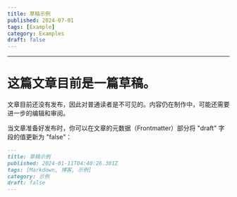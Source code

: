 ```yaml
---
title: 草稿示例
published: 2024-07-01
tags: [Example]
category: Examples
draft: false
---
```

---



# 这篇文章目前是一篇草稿。

文章目前还没有发布，因此对普通读者是不可见的。内容仍在制作中，可能还需要进一步的编辑和审阅。

当文章准备好发布时，你可以在文章的元数据（Frontmatter）部分将 "draft" 字段的值更新为 "false"：

```markdown
---
title: 草稿示例
published: 2024-01-11T04:40:26.381Z
tags: [Markdown, 博客, 示例]
category: 示例
draft: false
---
